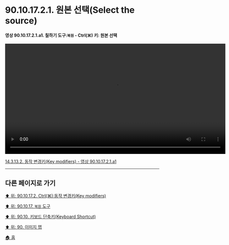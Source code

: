 # 90.10.17.2.1. 원본 선택(Select the source)

<a id="90-10-17-02-01-a1"></a>

#### 영상 90.10.17.2.1.a1. 칠하기 도구:`복원` - Ctrl(⌘) 키: 원본 선택
<video controls="controls" width="720" src="https://github.com/wonder13662/gimp/assets/15767104/f4211e73-7e99-4fdd-9694-52dd0684db9f"></video>

[14.3.13.2. 동작 변경키(Key modifiers) - 영상 90.10.17.2.1.a1](./14-03-13-02-key_modifiers.md#90-10-17-02-01-a1)

***

## 다른 페이지로 가기

[⬆️ 위: 90.10.17.2. Ctrl(⌘):동작 변경키(Key modifiers)](./90-10-17-02-00-key_modifier-ctrl.md)

[⬆️ 위: 90.10.17. `복원` 도구](./90-10-17-00-clone.md)

[⬆️ 위: 90.10. 키보드 단축키(Keyboard Shortcut)](./90-10-00-keyboard_shortcut.md)

[⬆️ 위: 90. 이미지 맵](./90-00-image-map.md)

[🏠 홈](./00-home.md)